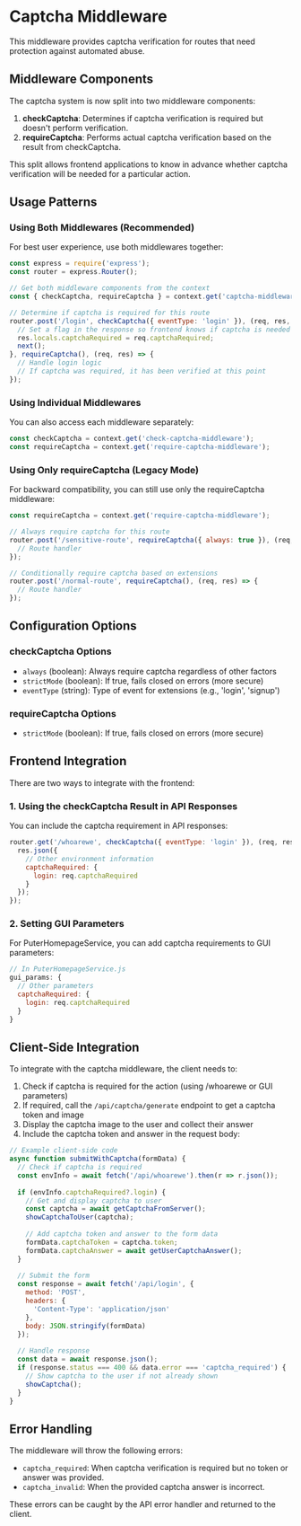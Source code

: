 # Captcha Middleware

This middleware provides captcha verification for routes that need protection against automated abuse.

## Middleware Components

The captcha system is now split into two middleware components:

1. **checkCaptcha**: Determines if captcha verification is required but doesn't perform verification.
2. **requireCaptcha**: Performs actual captcha verification based on the result from checkCaptcha.

This split allows frontend applications to know in advance whether captcha verification will be needed for a particular action.

## Usage Patterns

### Using Both Middlewares (Recommended)

For best user experience, use both middlewares together:

```javascript
const express = require('express');
const router = express.Router();

// Get both middleware components from the context
const { checkCaptcha, requireCaptcha } = context.get('captcha-middleware');

// Determine if captcha is required for this route
router.post('/login', checkCaptcha({ eventType: 'login' }), (req, res, next) => {
  // Set a flag in the response so frontend knows if captcha is needed
  res.locals.captchaRequired = req.captchaRequired;
  next();
}, requireCaptcha(), (req, res) => {
  // Handle login logic
  // If captcha was required, it has been verified at this point
});
```

### Using Individual Middlewares

You can also access each middleware separately:

```javascript
const checkCaptcha = context.get('check-captcha-middleware');
const requireCaptcha = context.get('require-captcha-middleware');
```

### Using Only requireCaptcha (Legacy Mode)

For backward compatibility, you can still use only the requireCaptcha middleware:

```javascript
const requireCaptcha = context.get('require-captcha-middleware');

// Always require captcha for this route
router.post('/sensitive-route', requireCaptcha({ always: true }), (req, res) => {
  // Route handler
});

// Conditionally require captcha based on extensions
router.post('/normal-route', requireCaptcha(), (req, res) => {
  // Route handler
});
```

## Configuration Options

### checkCaptcha Options

- `always` (boolean): Always require captcha regardless of other factors
- `strictMode` (boolean): If true, fails closed on errors (more secure)
- `eventType` (string): Type of event for extensions (e.g., 'login', 'signup')

### requireCaptcha Options

- `strictMode` (boolean): If true, fails closed on errors (more secure)

## Frontend Integration

There are two ways to integrate with the frontend:

### 1. Using the checkCaptcha Result in API Responses

You can include the captcha requirement in API responses:

```javascript
router.get('/whoarewe', checkCaptcha({ eventType: 'login' }), (req, res) => {
  res.json({
    // Other environment information
    captchaRequired: {
      login: req.captchaRequired
    }
  });
});
```

### 2. Setting GUI Parameters

For PuterHomepageService, you can add captcha requirements to GUI parameters:

```javascript
// In PuterHomepageService.js
gui_params: {
  // Other parameters
  captchaRequired: {
    login: req.captchaRequired
  }
}
```

## Client-Side Integration

To integrate with the captcha middleware, the client needs to:

1. Check if captcha is required for the action (using /whoarewe or GUI parameters)
2. If required, call the `/api/captcha/generate` endpoint to get a captcha token and image
3. Display the captcha image to the user and collect their answer
4. Include the captcha token and answer in the request body:

```javascript
// Example client-side code
async function submitWithCaptcha(formData) {
  // Check if captcha is required
  const envInfo = await fetch('/api/whoarewe').then(r => r.json());
  
  if (envInfo.captchaRequired?.login) {
    // Get and display captcha to user
    const captcha = await getCaptchaFromServer();
    showCaptchaToUser(captcha);
    
    // Add captcha token and answer to the form data
    formData.captchaToken = captcha.token;
    formData.captchaAnswer = await getUserCaptchaAnswer();
  }
  
  // Submit the form
  const response = await fetch('/api/login', {
    method: 'POST',
    headers: {
      'Content-Type': 'application/json'
    },
    body: JSON.stringify(formData)
  });
  
  // Handle response
  const data = await response.json();
  if (response.status === 400 && data.error === 'captcha_required') {
    // Show captcha to the user if not already shown
    showCaptcha();
  }
}
```

## Error Handling

The middleware will throw the following errors:

- `captcha_required`: When captcha verification is required but no token or answer was provided.
- `captcha_invalid`: When the provided captcha answer is incorrect.

These errors can be caught by the API error handler and returned to the client. 
